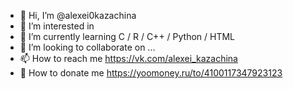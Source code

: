 - 👋 Hi, I’m @alexei0kazachina
- 👀 I’m interested in 
- 🌱 I’m currently learning С / R / C++ / Python / HTML
- 💞️ I’m looking to collaborate on ...
- 📫 How to reach me https://vk.com/alexei_kazachina
- 🌱 How to donate me https://yoomoney.ru/to/4100117347923123
<!---
alexei0kazachina/alexei0kazachina is a ✨ special ✨ repository because its `README.md` (this file) appears on your GitHub profile.
You can click the Preview link to take a look at your changes.
--->
